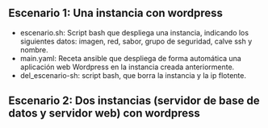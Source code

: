 ## Escenario 1: Una instancia con wordpress

* escenario.sh: Script bash que despliega una instancia, indicando los siguientes datos: imagen, red, sabor, grupo de seguridad, calve ssh y nombre.
* main.yaml: Receta ansible que despliega de forma automática una aplicación web Wordpress en la instancia creada anteriormente.
* del_escenario-sh: script bash, que borra la instancia y la ip flotente.

## Escenario 2: Dos instancias (servidor de base de datos y servidor web) con wordpress